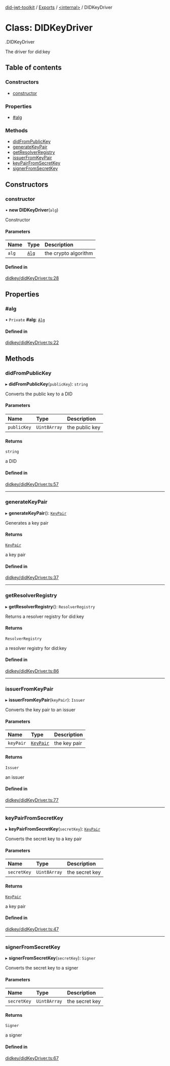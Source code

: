 [did-jwt-toolkit](../README.md) / [Exports](../modules.md) / [<internal\>](../modules/internal_.md) / DIDKeyDriver

# Class: DIDKeyDriver

[<internal>](../modules/internal_.md).DIDKeyDriver

The driver for did:key

## Table of contents

### Constructors

- [constructor](internal_.DIDKeyDriver.md#constructor)

### Properties

- [#alg](internal_.DIDKeyDriver.md##alg)

### Methods

- [didFromPublicKey](internal_.DIDKeyDriver.md#didfrompublickey)
- [generateKeyPair](internal_.DIDKeyDriver.md#generatekeypair)
- [getResolverRegistry](internal_.DIDKeyDriver.md#getresolverregistry)
- [issuerFromKeyPair](internal_.DIDKeyDriver.md#issuerfromkeypair)
- [keyPairFromSecretKey](internal_.DIDKeyDriver.md#keypairfromsecretkey)
- [signerFromSecretKey](internal_.DIDKeyDriver.md#signerfromsecretkey)

## Constructors

### constructor

• **new DIDKeyDriver**(`alg`)

Constructor

#### Parameters

| Name | Type | Description |
| :------ | :------ | :------ |
| `alg` | [`Alg`](../interfaces/internal_.Alg.md) | the crypto algorithm |

#### Defined in

[didkey/didKeyDriver.ts:28](https://github.com/higayasuo/did-jwt-toolkit/blob/0e3be2d/src/didkey/didKeyDriver.ts#L28)

## Properties

### #alg

• `Private` **#alg**: [`Alg`](../interfaces/internal_.Alg.md)

#### Defined in

[didkey/didKeyDriver.ts:22](https://github.com/higayasuo/did-jwt-toolkit/blob/0e3be2d/src/didkey/didKeyDriver.ts#L22)

## Methods

### didFromPublicKey

▸ **didFromPublicKey**(`publicKey`): `string`

Converts the public key to a DID

#### Parameters

| Name | Type | Description |
| :------ | :------ | :------ |
| `publicKey` | `Uint8Array` | the public key |

#### Returns

`string`

a DID

#### Defined in

[didkey/didKeyDriver.ts:57](https://github.com/higayasuo/did-jwt-toolkit/blob/0e3be2d/src/didkey/didKeyDriver.ts#L57)

___

### generateKeyPair

▸ **generateKeyPair**(): [`KeyPair`](../modules/internal_.md#keypair)

Generates a key pair

#### Returns

[`KeyPair`](../modules/internal_.md#keypair)

a key pair

#### Defined in

[didkey/didKeyDriver.ts:37](https://github.com/higayasuo/did-jwt-toolkit/blob/0e3be2d/src/didkey/didKeyDriver.ts#L37)

___

### getResolverRegistry

▸ **getResolverRegistry**(): `ResolverRegistry`

Returns a resolver registry for did:key

#### Returns

`ResolverRegistry`

a resolver registry for did:key

#### Defined in

[didkey/didKeyDriver.ts:86](https://github.com/higayasuo/did-jwt-toolkit/blob/0e3be2d/src/didkey/didKeyDriver.ts#L86)

___

### issuerFromKeyPair

▸ **issuerFromKeyPair**(`keyPair`): `Issuer`

Converts the key pair to an issuer

#### Parameters

| Name | Type | Description |
| :------ | :------ | :------ |
| `keyPair` | [`KeyPair`](../modules/internal_.md#keypair) | the key pair |

#### Returns

`Issuer`

an issuer

#### Defined in

[didkey/didKeyDriver.ts:77](https://github.com/higayasuo/did-jwt-toolkit/blob/0e3be2d/src/didkey/didKeyDriver.ts#L77)

___

### keyPairFromSecretKey

▸ **keyPairFromSecretKey**(`secretKey`): [`KeyPair`](../modules/internal_.md#keypair)

Converts the secret key to a key pair

#### Parameters

| Name | Type | Description |
| :------ | :------ | :------ |
| `secretKey` | `Uint8Array` | the secret key |

#### Returns

[`KeyPair`](../modules/internal_.md#keypair)

a key pair

#### Defined in

[didkey/didKeyDriver.ts:47](https://github.com/higayasuo/did-jwt-toolkit/blob/0e3be2d/src/didkey/didKeyDriver.ts#L47)

___

### signerFromSecretKey

▸ **signerFromSecretKey**(`secretKey`): `Signer`

Converts the secret key to a signer

#### Parameters

| Name | Type | Description |
| :------ | :------ | :------ |
| `secretKey` | `Uint8Array` | the secret key |

#### Returns

`Signer`

a signer

#### Defined in

[didkey/didKeyDriver.ts:67](https://github.com/higayasuo/did-jwt-toolkit/blob/0e3be2d/src/didkey/didKeyDriver.ts#L67)
